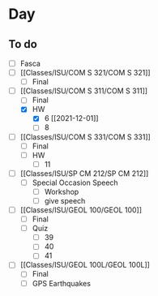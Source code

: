 

# Day 

## To do
- [ ] Fasca
- [ ] [[Classes/ISU/COM S 321/COM S 321]]
	- [ ] Final
- [ ] [[Classes/ISU/COM S 311/COM S 311]]
	- [ ] Final
	- [x] HW
		- [x] 6  [[2021-12-01]]
		- [ ] 8
- [ ] [[Classes/ISU/COM S 331/COM S 331]]
	- [ ] Final
	- [ ] HW
		- [ ] 11
- [ ] [[Classes/ISU/SP CM 212/SP CM 212]]
	- [ ] Special Occasion Speech
		- [ ]  Workshop
		- [ ]  give speech 
- [ ]  [[Classes/ISU/GEOL 100/GEOL 100]]
	- [ ]  Final
	- [ ]  Quiz 
		- [ ]  39
		- [ ]  40
		- [ ]  41
- [ ]  [[Classes/ISU/GEOL 100L/GEOL 100L]]
	- [ ]  Final
	- [ ]  GPS Earthquakes 
